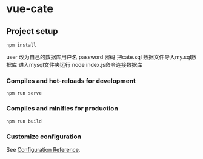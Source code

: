 # vue-cate

## Project setup
```
npm install
```
user 改为自己的数据库用户名
password 密码
把cate.sql 数据文件导入my.sql数据库
进入mysql文件夹运行 node index.js命令连接数据库

### Compiles and hot-reloads for development
```
npm run serve
```

### Compiles and minifies for production
```
npm run build
```

### Customize configuration
See [Configuration Reference](https://cli.vuejs.org/config/).
